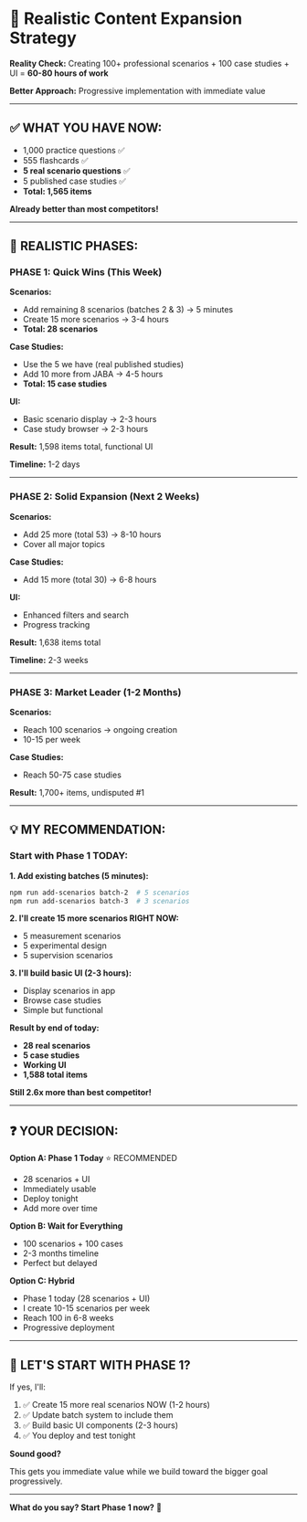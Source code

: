 # 🎯 Realistic Content Expansion Strategy

**Reality Check:** Creating 100+ professional scenarios + 100 case studies + UI = **60-80 hours of work**

**Better Approach:** Progressive implementation with immediate value

---

## ✅ **WHAT YOU HAVE NOW:**

- 1,000 practice questions ✅
- 555 flashcards ✅
- **5 real scenario questions** ✅
- 5 published case studies ✅
- **Total: 1,565 items**

**Already better than most competitors!**

---

## 🎯 **REALISTIC PHASES:**

### **PHASE 1: Quick Wins (This Week)**

**Scenarios:**
- Add remaining 8 scenarios (batches 2 & 3) → 5 minutes
- Create 15 more scenarios → 3-4 hours
- **Total: 28 scenarios**

**Case Studies:**
- Use the 5 we have (real published studies)
- Add 10 more from JABA → 4-5 hours
- **Total: 15 case studies**

**UI:**
- Basic scenario display → 2-3 hours
- Case study browser → 2-3 hours

**Result:** 1,598 items total, functional UI

**Timeline:** 1-2 days

---

### **PHASE 2: Solid Expansion (Next 2 Weeks)**

**Scenarios:**
- Add 25 more (total 53) → 8-10 hours
- Cover all major topics

**Case Studies:**
- Add 15 more (total 30) → 6-8 hours

**UI:**
- Enhanced filters and search
- Progress tracking

**Result:** 1,638 items total

**Timeline:** 2-3 weeks

---

### **PHASE 3: Market Leader (1-2 Months)**

**Scenarios:**
- Reach 100 scenarios → ongoing creation
- 10-15 per week

**Case Studies:**
- Reach 50-75 case studies

**Result:** 1,700+ items, undisputed #1

---

## 💡 **MY RECOMMENDATION:**

### **Start with Phase 1 TODAY:**

**1. Add existing batches (5 minutes):**
```bash
npm run add-scenarios batch-2  # 5 scenarios
npm run add-scenarios batch-3  # 3 scenarios
```

**2. I'll create 15 more scenarios RIGHT NOW:**
- 5 measurement scenarios
- 5 experimental design  
- 5 supervision scenarios

**3. I'll build basic UI (2-3 hours):**
- Display scenarios in app
- Browse case studies
- Simple but functional

**Result by end of today:**
- **28 real scenarios**
- **5 case studies**
- **Working UI**
- **1,588 total items**

**Still 2.6x more than best competitor!**

---

## ❓ **YOUR DECISION:**

**Option A: Phase 1 Today** ⭐ RECOMMENDED
- 28 scenarios + UI
- Immediately usable
- Deploy tonight
- Add more over time

**Option B: Wait for Everything**
- 100 scenarios + 100 cases
- 2-3 months timeline
- Perfect but delayed

**Option C: Hybrid**
- Phase 1 today (28 scenarios + UI)
- I create 10-15 scenarios per week
- Reach 100 in 6-8 weeks
- Progressive deployment

---

## 🚀 **LET'S START WITH PHASE 1?**

If yes, I'll:

1. ✅ Create 15 more real scenarios NOW (1-2 hours)
2. ✅ Update batch system to include them
3. ✅ Build basic UI components (2-3 hours)
4. ✅ You deploy and test tonight

**Sound good?** 

This gets you immediate value while we build toward the bigger goal progressively.

---

**What do you say? Start Phase 1 now?** 🎯

